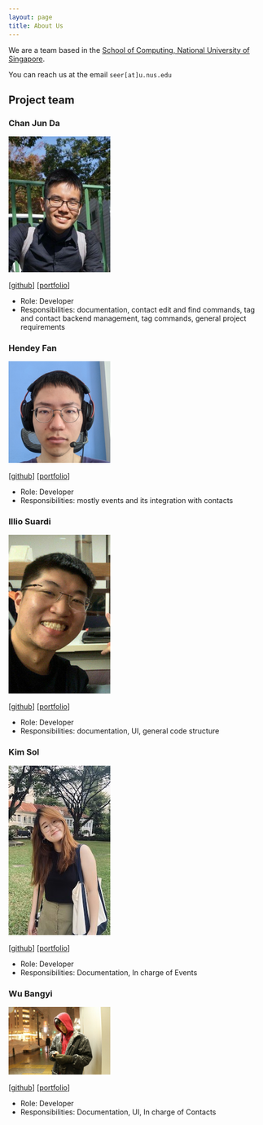 ```yaml
---
layout: page
title: About Us
---
```


We are a team based in the [School of Computing, National University of Singapore](http://www.comp.nus.edu.sg).

You can reach us at the email `seer[at]u.nus.edu`

## Project team

### Chan Jun Da

<img src="images/chan-j-d.png" width="200px">

[[github](https://github.com/chan-j-d)]
[[portfolio](team/chan-j-d.md)]

* Role: Developer
* Responsibilities: documentation, contact edit and find commands, tag and contact backend management, tag commands, general project requirements

### Hendey Fan

<img src="images/linkedink.png" width="200px">

[[github](http://github.com/LinkedInk)]
[[portfolio](team/linkedink.md)]

* Role: Developer
* Responsibilities: mostly events and its integration with contacts

### Illio Suardi

<img src="images/fyshhh.png" width="200px">

[[github](http://github.com/fyshhh)] [[portfolio](team/fyshhh.md)]

* Role: Developer
* Responsibilities: documentation, UI, general code structure

### Kim Sol

<img src="images/solkim-83.png" width="200px">

[[github](http://github.com/solkim-83)]
[[portfolio](team/solkim-83.md)]

* Role: Developer
* Responsibilities: Documentation, In charge of Events

### Wu Bangyi

<img src="images/bangyiwu.png" width="200px">

[[github](http://github.com/bangyiwu)]
[[portfolio](team/bangyiwu.md)]

* Role: Developer
* Responsibilities: Documentation, UI, In charge of Contacts
